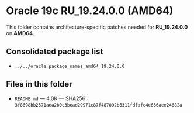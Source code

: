 # Oracle 19c RU_19.24.0.0 (AMD64)

This folder contains architecture-specific patches needed for **RU_19.24.0.0** on **AMD64**.

## Consolidated package list

- `../../oracle_package_names_amd64_19.24.0.0`

## Files in this folder

- `README.md` — 4.0K — SHA256: `3f8698bb2571aea2b0c3bead29971c87f487092b6311fdfafc4e656aee24682a`
